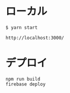 # ローカル

    $ yarn start

    http://localhost:3000/

# デプロイ

    npm run build
    firebase deploy
